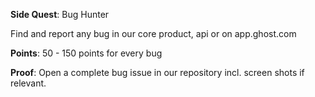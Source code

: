 **Side Quest**: Bug Hunter

Find and report any bug in our core product, api or on app.ghost.com

**Points**: 50 - 150 points for every bug

**Proof**: Open a complete bug issue in our repository incl. screen shots if relevant.


